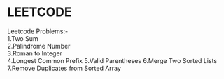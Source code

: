 # LEETCODE
Leetcode Problems:-<br>
1.Two Sum<br>
2.Palindrome Number<br>
3.Roman to Integer<br>
4.Longest Common Prefix
5.Valid Parentheses
6.Merge Two Sorted Lists
7.Remove Duplicates from Sorted Array
